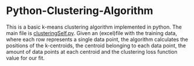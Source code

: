 # Python-Clustering-Algorithm
This is a basic k-means clustering algorithm implemented in python. The main file is [clusteringSelf.py](https://github.com/gmoharram/Python-Clustering-Algorithm/blob/main/clusteringSelf.py). Given an (excel)file with the training data, where each row represents a single data point, the algorithm calculates the positions of the k-centroids, the centroid belonging to each data point, the amount of data points at each centroid and the clustering loss function value for our fit. 
